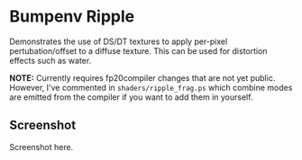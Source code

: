 # Bumpenv Ripple

Demonstrates the use of DS/DT textures to apply per-pixel pertubation/offset to a diffuse texture. This can be used for distortion effects such as water.

**NOTE:** Currently requires fp20compiler changes that are not yet public. However, I've commented in `shaders/ripple_frag.ps` which combine modes are emitted from the compiler if you want to add them in yourself.

## Screenshot
Screenshot here.
